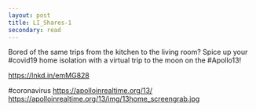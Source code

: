 ```yaml
---
layout: post
title: LI_Shares-1
secondary: read
---
```


Bored of the same trips from the kitchen to the living room? 
Spice up your #covid19 home isolation with a 
virtual trip to the moon on the #Apollo13! 

https://lnkd.in/emMG828

#coronavirus 
https://apolloinrealtime.org/13/
https://apolloinrealtime.org/13/img/13home_screengrab.jpg
